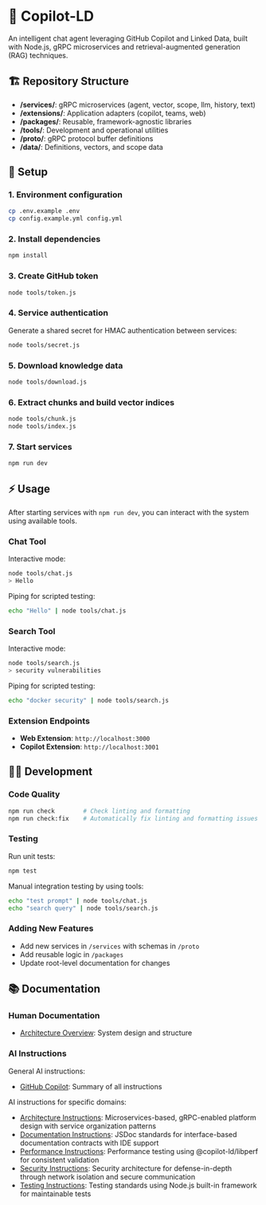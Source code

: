 # 🧬 Copilot-LD

An intelligent chat agent leveraging GitHub Copilot and Linked Data, built with
Node.js, gRPC microservices and retrieval-augmented generation (RAG) techniques.

## 🏗️ Repository Structure

- **/services/**: gRPC microservices (agent, vector, scope, llm, history, text)
- **/extensions/**: Application adapters (copilot, teams, web)
- **/packages/**: Reusable, framework-agnostic libraries
- **/tools/**: Development and operational utilities
- **/proto/**: gRPC protocol buffer definitions
- **/data/**: Definitions, vectors, and scope data

## 🚀 Setup

### 1. Environment configuration

```sh
cp .env.example .env
cp config.example.yml config.yml
```

### 2. Install dependencies

```sh
npm install
```

### 3. Create GitHub token

```sh
node tools/token.js
```

### 4. Service authentication

Generate a shared secret for HMAC authentication between services:

```sh
node tools/secret.js
```

### 5. Download knowledge data

```sh
node tools/download.js
```

### 6. Extract chunks and build vector indices

```sh
node tools/chunk.js
node tools/index.js
```

### 7. Start services

```sh
npm run dev
```

## ⚡ Usage

After starting services with `npm run dev`, you can interact with the system
using available tools.

### Chat Tool

Interactive mode:

```sh
node tools/chat.js
> Hello
```

Piping for scripted testing:

```sh
echo "Hello" | node tools/chat.js
```

### Search Tool

Interactive mode:

```sh
node tools/search.js
> security vulnerabilities
```

Piping for scripted testing:

```sh
echo "docker security" | node tools/search.js
```

### Extension Endpoints

- **Web Extension**: `http://localhost:3000`
- **Copilot Extension**: `http://localhost:3001`

## 👨‍💻 Development

### Code Quality

```sh
npm run check        # Check linting and formatting
npm run check:fix    # Automatically fix linting and formatting issues
```

### Testing

Run unit tests:

```sh
npm test
```

Manual integration testing by using tools:

```sh
echo "test prompt" | node tools/chat.js
echo "search query" | node tools/search.js
```

### Adding New Features

- Add new services in `/services` with schemas in `/proto`
- Add reusable logic in `/packages`
- Update root-level documentation for changes

## 📚 Documentation

### Human Documentation

- [Architecture Overview](docs/architecture.html): System design and structure

### AI Instructions

General AI instructions:

- [GitHub Copilot](.github/copilot-instructions.md): Summary of all instructions

AI instructions for specific domains:

- [Architecture Instructions](.github/instructions/architecture.instructions.md):
  Microservices-based, gRPC-enabled platform design with service organization
  patterns
- [Documentation Instructions](.github/instructions/documentation.instructions.md):
  JSDoc standards for interface-based documentation contracts with IDE support
- [Performance Instructions](.github/instructions/performance.instructions.md):
  Performance testing using @copilot-ld/libperf for consistent validation
- [Security Instructions](.github/instructions/security.instructions.md):
  Security architecture for defense-in-depth through network isolation and
  secure communication
- [Testing Instructions](.github/instructions/testing.instructions.md): Testing
  standards using Node.js built-in framework for maintainable tests
